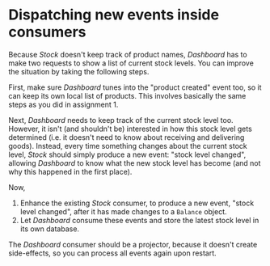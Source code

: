 # Dispatching new events inside consumers

Because *Stock* doesn't keep track of product names, *Dashboard* has to make two requests to show a list of current stock levels. You can improve the situation by taking the following steps.

First, make sure *Dashboard* tunes into the "product created" event too, so it can keep its own local list of products. This involves basically the same steps as you did in assignment 1.

Next, *Dashboard* needs to keep track of the current stock level too. However, it isn't (and shouldn't be) interested in how this stock level gets determined (i.e. it doesn't need to know about receiving and delivering goods). Instead, every time something changes about the current stock level, *Stock* should simply produce a new event: "stock level changed", allowing *Dashboard* to know what the new stock level has become (and not why this happened in the first place).

Now,

1. Enhance the existing *Stock* consumer, to produce a new event, "stock level changed", after it has made changes to a `Balance` object.
2. Let *Dashboard* consume these events and store the latest stock level in its own database.

The *Dashboard* consumer should be a projector, because it doesn't create side-effects, so you can process all events again upon restart.
